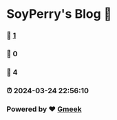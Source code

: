 # SoyPerry's Blog :link:   
### :page_facing_up: [1]( /tag.html) 
### :speech_balloon: 0 
### :hibiscus: 4 
### :alarm_clock: 2024-03-24 22:56:10 
### Powered by :heart: [Gmeek](https://github.com/Meekdai/Gmeek)
